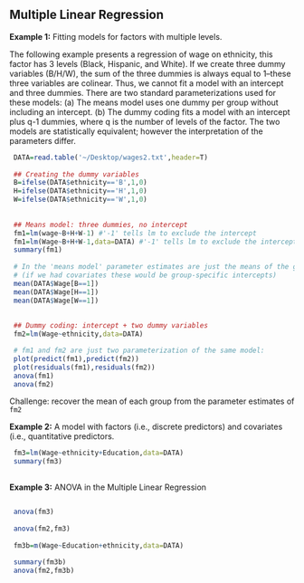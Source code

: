 ## Multiple Linear Regression

**Example 1:** Fitting models for factors with multiple levels.

The following example presents a regression of wage on ethnicity, this factor has 3 levels (Black, Hispanic, and White). 
If we create three dummy variables (B/H/W), the sum  of the three dummies is always equal to 1–these three variables are colinear. Thus, we cannot fit a model with an intercept and three dummies. There are two standard parameterizations used for these models: (a) The means model uses one dummy per group without including an intercept. (b) The dummy coding fits a model with an intercept plus q-1 dummies, where q is the number of levels of the factor. The two models are statistically equivalent; however the interpretation of the parameters differ.

```r
 DATA=read.table('~/Desktop/wages2.txt',header=T)
 
 ## Creating the dummy variables
 B=ifelse(DATA$ethnicity=='B',1,0)
 H=ifelse(DATA$ethnicity=='H',1,0)
 W=ifelse(DATA$ethnicity=='W',1,0)
 
 
 ## Means model: three dummies, no intercept
 fm1=lm(wage~B+H+W-1) #'-1' tells lm to exclude the intercept
 fm1=lm(Wage~B+H+W-1,data=DATA) #'-1' tells lm to exclude the intercept
 summary(fm1)
 
 # In the 'means model' parameter estimates are just the means of the group 
 # (if we had covariates these would be group-specific intercepts)
 mean(DATA$Wage[B==1])
 mean(DATA$Wage[H==1])
 mean(DATA$Wage[W==1])
 
 
 ## Dummy coding: intercept + two dummy variables
 fm2=lm(Wage~ethnicity,data=DATA)

 # fm1 and fm2 are just two parameterization of the same model:
 plot(predict(fm1),predict(fm2))
 plot(residuals(fm1),residuals(fm2))
 anova(fm1)
 anova(fm2)
```

Challenge: recover the mean of each group from the parameter estimates of `fm2`


**Example 2:** A model with factors (i.e., discrete predictors) and covariates (i.e., quantitative predictors.

```r
 fm3=lm(Wage~ethnicity+Education,data=DATA)
 summary(fm3)
 
```
**Example 3:** ANOVA in the Multiple Linear Regression

```r

 anova(fm3)
 
 anova(fm2,fm3)
 
 fm3b=m(Wage~Education+ethnicity,data=DATA)
 
 summary(fm3b)
 anova(fm2,fm3b)

```

